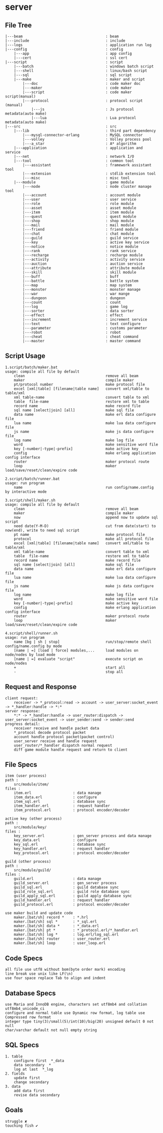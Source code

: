 # server

##  **File Tree**
    |---beam                                      : beam  
    |---include                                   : include  
    |---logs                                      : application run log  
    |---config                                    : config  
        |---app                                   : app config  
        |---cert                                  : ssl cert  
    |---script                                    : script  
        |---batch                                 : windows batch script  
        |---shell                                 : linux/bash script  
        |---sql                                   : sql script  
        |---make                                  : maker and script  
            |---doc                               : code maker doc  
            |---maker                             : code maker  
            |---script                            : code maker script(manual)  
            |---protocol                          : protocol script (manual)  
                |---js                            : Js protocol metadata(auto make)  
                |---lua                           : Lua protocol metadata(auto make)  
    |---src                                       : src  
        |---lib                                   : third part dependency  
            |---mysql-connector-erlang            : MySQL connector  
            |---volley                            : Volley process pool  
            |---a_star                            : A* algorithm  
        |---application                           : application and service  
        |---net                                   : network I/O  
        |---tool                                  : common tool  
            |---assistant                         : framework assistant tool  
            |---extension                         : stdlib extension tool  
            |---misc                              : misc tool  
        |---module                                : game module  
            |---node                              : node cluster manage tool   
            |---account                           : account module  
            |---user                              : user service  
            |---role                              : role module  
            |---asset                             : asset module  
            |---item                              : item module  
            |---quest                             : quest module  
            |---shop                              : shop module  
            |---mail                              : mail module  
            |---friend                            : friend module  
            |---chat                              : chat module  
            |---guild                             : guild service  
            |---key                               : active key service  
            |---notice                            : notice module  
            |---rank                              : rank service  
            |---recharge                          : recharge module  
            |---activity                          : activity service  
            |---auction                           : auction service  
            |---attribute                         : attribute module  
            |---skill                             : skill module  
            |---buff                              : buff  
            |---battle                            : battle system  
            |---map                               : map system  
            |---monster                           : monster manage  
            |---war                               : war mange  
            |---dungeon                           : dungeon  
            |---count                             : count  
            |---log                               : game log  
            |---sorter                            : data sorter  
            |---effect                            : effect  
            |---increment                         : increment service  
            |---text                              : text configure  
            |---parameter                         : customs parameter  
            |---robot                             : robot  
            |---cheat                             : cheat command  
            |---master                            : master command  

##  **Script Usage**
    1.script/batch/maker.bat  
    usage: compile all file by default  
        clean                                     remove all beam  
        maker                                     compile maker  
        pt/protocol number                        make protocol file  
        excel [xml|table] [filename|table name]   convert xml/table to table/xml  
        xml table-name                            convert table to xml  
        table  file-name                          restore xml to table  
        record name                               make record file  
        sql name [select|join] [all]              make sql file  
        data name                                 make erl data configure file  
        lua name                                  make lua data configure file  
        js name                                   make js data configure file  
        log name                                  make log file  
        word                                      make sensitive word file  
        key [-number|-type|-prefix]               make active key  
        config                                    make erlang application config interface  
        router                                    maker protocol route  
        loop                                      maker load/save/reset/clean/expire code  

    2.script/batch/runner.bat  
    usage: run program 
        name                                      run config/name.config by interactive mode  

    3.script/shell/maker.sh  
    usage: compile all file by default  
        clean                                     remove all beam  
        maker                                     compile maker  
        now                                       append now to update sql script  
        need date(Y-M-D)                          cut from date(start) to now(end), write to need sql script  
        pt name                                   make protocol file  
        protocol                                  make all protocol file  
        excel [xml|table] [filename|table name]   convert xml/table to table/xml  
        xml table-name                            convert table to xml  
        table  file-name                          restore xml to table  
        record name                               make record file  
        sql name [select|join] [all]              make sql file  
        data name                                 make erl data configure file  
        lua name                                  make lua data configure file  
        js name                                   make js data configure file  
        log name                                  make log file  
        word                                      make sensitive word file  
        key [-number|-type|-prefix]               make active key  
        config                                    make erlang application config interface  
        router                                    maker protocol route  
        loop                                      maker load/save/reset/clean/expire code  

    4.script/shell/runner.sh  
    usage: run program 
        name [bg | sh | stop]                     run/stop/remote shell config/name.config by mode  
        [name | =] [load | force] modules,...     load modules on node/nodes by load mode  
        [name | =] evaluate "script"              execute script on node/nodes  
        +                                         start all  
        -                                         stop all  

##  **Request and Response**
    client request:  
        receiver -> *_protocol:read -> account -> user_server:socket_event -> *_handler:handle -> *:*  
    server response:  
        *:* -> *_handler:handle -> user_router:dispatch -> user_server:socket_event -> user_sender:send -> sender:send  
    progress detail:  
        receiver receive and handle packet data  
        *_protocol decode protocol packet  
        account handle protocol packet(packet control)  
        user_server receive and handle request  
        user_router/*_handler dispatch normal request  
        diff game module handle request and return to client  


##  **File Specs**
    item (user process)  
    path :  
        src/module/item/  
    files :  
        item.erl                   : data manage  
        item_data.erl              : configure  
        item_sql.erl               : database sync  
        item_handler.erl           : request handler  
        item_protocol.erl          : protocol encoder/decoder  

    active key (other process)  
    path :  
        src/module/key/  
    files :  
        key_server.erl             : gen_server process and data manage   
        key_data.erl               : configure  
        key_sql.erl                : database sync   
        key_handler.erl            : request handler  
        key_protocol.erl           : protocol encoder/decoder  

    guild (other process)  
    path :  
        src/module/guild/  
    files :  
        guild.erl                  : data manage  
        guild_server.erl           : gen_server process  
        guild_sql.erl              : guild database sync  
        guild_role_sql.erl         : guild role database sync  
        guild_apply_sql.erl        : guild apply database sync  
        guild_handler.erl          : request handler  
        guild_protocol.erl         : protocol encoder/decoder  

    use maker build and update code  
        maker.[bat/sh] record *    : *.hrl  
        maker.[bat/sh] sql *       : *_sql.erl  
        maker.[bat/sh] data *      : *_data.erl  
        maker.[bat/sh] pt *        : *_protocol.erl/*_handler.erl  
        maker.[bat/sh] log *       : log.erl/log_sql.erl  
        maker.[bat/sh] router      : user_router.erl  
        maker.[bat/sh] loop        : user_loop.erl  


##  **Code Specs**
    all file use utf8 without bom(byte order mark) encoding  
    line break use unix like LF(\n)  
    use four space replace Tab to align and indent  


##  **Database Specs**
    use Maria and InnoDB engine, characters set utf8mb4 and collation utf8mb4_unicode_ci  
    configure and normal table use Dynamic row format, log table use Compressed row format  
    integer type tiny(3)/small(5)/int(10)/big(20) unsigned default 0 not null  
    char/varchar default not null empty string  

##  **SQL Specs**
    1. table  
        configure first  *_data  
        data secondary  *  
        log at last  *_log  
    2. fields  
        update first  
        change secondary  
    3. data  
        add data first
        revise data secondary  


##  **Goals**
    struggle ✘
    touching fish ✔
